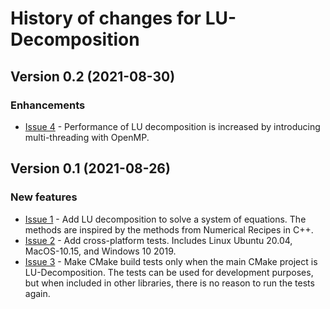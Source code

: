 # History of changes for LU-Decomposition

## Version 0.2 (2021-08-30)

### Enhancements 

* [Issue 4](https://github.com/j-c-cook/LU-Decomposition/issues/4) - Performance of LU decomposition is increased by introducing multi-threading with OpenMP.

## Version 0.1 (2021-08-26)

### New features

* [Issue 1](https://github.com/j-c-cook/LU-Decomposition/issues/1) - Add LU decomposition to solve a system of equations. The methods are  inspired by the methods from Numerical Recipes in C++.
* [Issue 2](https://github.com/j-c-cook/LU-Decomposition/issues/2) - Add cross-platform tests. Includes Linux Ubuntu 20.04, MacOS-10.15, and Windows 10 2019.
* [Issue 3](https://github.com/j-c-cook/LU-Decomposition/issues/3) - Make CMake build tests only when the main CMake project is LU-Decomposition. The tests can be used for development purposes, but when included in other libraries, there is no reason to run the tests again.  